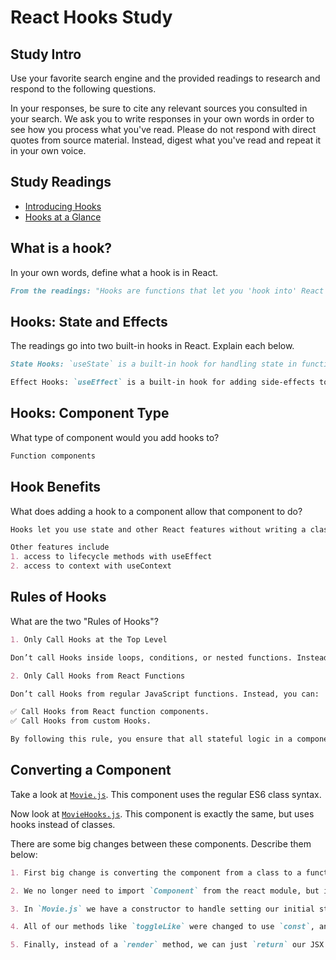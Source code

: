 # React Hooks Study

## Study Intro

Use your favorite search engine and the provided readings to research and
respond to the following questions.

In your responses, be sure to cite any relevant sources you consulted in your
search. We ask you to write responses in your own words in order to see how you
process what you've read. Please do not respond with direct quotes from source
material. Instead, digest what you've read and repeat it in your own voice.

## Study Readings

- [Introducing Hooks](https://reactjs.org/docs/hooks-intro.html)
- [Hooks at a Glance](https://reactjs.org/docs/hooks-overview.html)

## What is a hook?

In your own words, define what a hook is in React.

```md
From the readings: "Hooks are functions that let you 'hook into' React state and lifecycle features from function components. Hooks don’t work inside classes — they let you use React without classes."
```

## Hooks: State and Effects

The readings go into two built-in hooks in React. Explain each below.

```md
State Hooks: `useState` is a built-in hook for handling state in function components. Similar to `this.setState` but only works with a single argument of the updated state.

Effect Hooks: `useEffect` is a built-in hook for adding side-effects to components. These effects include things like updating the DOM or fetching data. `useEffect` works similar to lifecycle methods like `componentDidMount`.
```

## Hooks: Component Type

What type of component would you add hooks to?

```md
Function components
```

## Hook Benefits

What does adding a hook to a component allow that component to do?

```md
Hooks let you use state and other React features without writing a class.

Other features include
1. access to lifecycle methods with useEffect
2. access to context with useContext
```

## Rules of Hooks

What are the two "Rules of Hooks"?

```md
1. Only Call Hooks at the Top Level

Don’t call Hooks inside loops, conditions, or nested functions. Instead, always use Hooks at the top level of your React function. By following this rule, you ensure that Hooks are called in the same order each time a component renders. That’s what allows React to correctly preserve the state of Hooks between multiple useState and useEffect calls. (If you’re curious, we’ll explain this in depth below.)

2. Only Call Hooks from React Functions

Don’t call Hooks from regular JavaScript functions. Instead, you can:

✅ Call Hooks from React function components.
✅ Call Hooks from custom Hooks.

By following this rule, you ensure that all stateful logic in a component is clearly visible from its source code.
```

## Converting a Component

Take a look at [`Movie.js`](src/Movie.js). This component uses the regular
ES6 class syntax.

Now look at [`MovieHooks.js`](src/MovieHooks.js). This component is exactly the
same, but uses hooks instead of classes.

There are some big changes between these components. Describe them below:

```md
1. First big change is converting the component from a class to a function. This is done by replacing `class` with `const` and changing `extends Component` to function syntax `= (props) =>`. This means throughout the component we don't need to say `this.props` but can just reference the parameter `props`.

2. We no longer need to import `Component` from the react module, but instead import `{ useState }` for the built-in state hook.

3. In `Movie.js` we have a constructor to handle setting our initial state. In the hooks version, we instead initialize the state using the  `useState` hooks method. This gives us state variables `liked` and `hideActors`, and methods for changing those states, `setLiked` and `setHideActors`.

4. All of our methods like `toggleLike` were changed to use `const`, and instead of using `this.setState` they use the methods defined with `useState`. Similarly, we removed all instances of `this.state.key` and instead just reference the state variables we defined.

5. Finally, instead of a `render` method, we can just `return` our JSX with all relevant props and state where they need to be.
```
